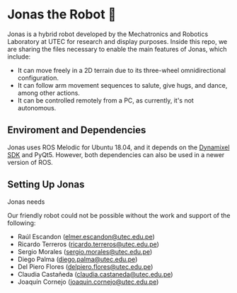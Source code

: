 # Jonas the Robot 🤖
Jonas is a hybrid robot developed by the Mechatronics and Robotics Laboratory at UTEC for research and display purposes. Inside this repo, we are sharing the files necessary to enable the main features of Jonas, which include: 

- It can move freely in a 2D terrain due to its three-wheel omnidirectional configuration. 
- It can follow arm movement sequences to salute, give hugs, and dance, among other actions.
- It can be controlled remotely from a PC, as currently, it's not autonomous.  

## Enviroment and Dependencies
Jonas uses ROS Melodic for Ubuntu 18.04, and it depends on the [Dynamixel SDK](https://github.com/ROBOTIS-GIT/DynamixelSDK) and PyQt5. However, both dependencies can also be used in a newer version of ROS. 

## Setting Up Jonas

Jonas needs 



Our friendly robot could not be possible without the work and support of the following:
- Raúl Escandon (elmer.escandon@utec.edu.pe)
- Ricardo Terreros (ricardo.terreros@utec.edu.pe)
- Sergio Morales (sergio.morales@utec.edu.pe)
- Diego Palma (diego.palma@utec.edu.pe)
- Del Piero Flores (delpiero.flores@utec.edu.pe)
- Claudia Castañeda (claudia.castaneda@utec.edu.pe)
- Joaquín Cornejo (joaquin.cornejo@utec.edu.pe)
